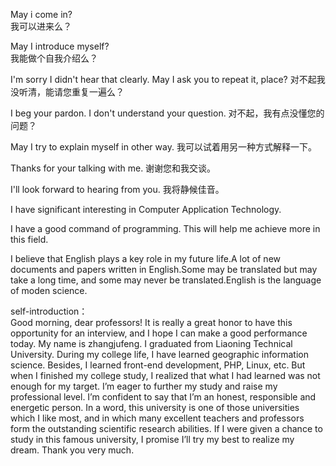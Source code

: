 May i come in?  
我可以进来么？

May I introduce myself?  
我能做个自我介绍么？

I'm sorry I didn't hear that clearly. May I ask you to repeat it, place?
对不起我没听清，能请您重复一遍么？

I beg your pardon. I don't understand your question.
对不起，我有点没懂您的问题？

May I try to explain myself in other way.
我可以试着用另一种方式解释一下。

Thanks for your talking with me.
谢谢您和我交谈。

I'll look forward to hearing from you.
我将静候佳音。

I have significant interesting in Computer Application Technology.

I have a good command of programming. This will help me achieve more in this field.

I believe that English  plays a key role in my future life.A lot of new documents and papers written in English.Some may be translated but may take a long time, and some may never be translated.English is the language of moden science.

self-introduction：  
Good morning, dear professors! It is really a great honor to have this opportunity for an interview, and I hope I can make a good performance today. My name is zhangjufeng. I graduated from Liaoning Technical University. During my college life, I have learned geographic information science. Besides, I learned front-end development, PHP, Linux, etc. But when I finished my college study, I realized that what I had learned was not enough for my target. I’m eager to further my study and raise my professional level. I’m confident to say that I’m an honest, responsible and energetic person. In a word, this university is one of those universities which I like most, and in which many excellent teachers and professors form the outstanding scientific research abilities. If I were given a chance to study in this famous university, I promise I’ll try my best to realize my dream. Thank you very much.
